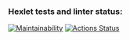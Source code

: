 ### Hexlet tests and linter status:
[![Maintainability](https://api.codeclimate.com/v1/badges/a99a88d28ad37a79dbf6/maintainability)](https://codeclimate.com/github/codeclimate/codeclimate/maintainability)
[![Actions Status](https://github.com/entropax/python-project-lvl1/workflows/hexlet-check/badge.svg)](https://github.com/entropax/python-project-lvl1/actions)
